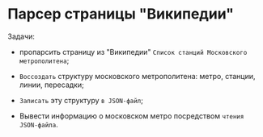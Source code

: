 # Парсер страницы "Википедии"

Задачи: 
* пропарсить страницу из "Википедии" `Список станций Московского метрополитена`; 

* `Воссоздать` структуру московского метрополитена: метро, станции, линии, пересадки;

* `Записать` эту структуру `в JSON-файл`;

* Вывести информацию о московском метро посредством `чтения` `JSON-файла`.